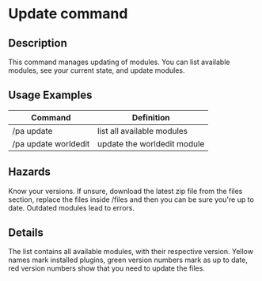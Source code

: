 # Update command

## Description

This command manages updating of modules. You can list available modules, see your current state, and update modules.

## Usage Examples

Command |  Definition
------------- | -------------
/pa update | list all available modules
/pa update worldedit | update the worldedit module

## Hazards

Know your versions. If unsure, download the latest zip file from the files section, replace the files inside /files and then you can be sure you're up to date. Outdated modules lead to errors.

## Details

The list contains all available modules, with their respective version. Yellow names mark installed plugins, green version numbers mark as up to date, red version numbers show that you need to update the files.